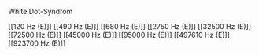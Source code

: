 White Dot-Syndrom

[[120 Hz (E)]]
[[490 Hz (E)]]
[[680 Hz (E)]]
[[2750 Hz (E)]]
[[32500 Hz (E)]]
[[72500 Hz (E)]]
[[45000 Hz (E)]]
[[95000 Hz (E)]]
[[497610 Hz (E)]]
[[923700 Hz (E)]]